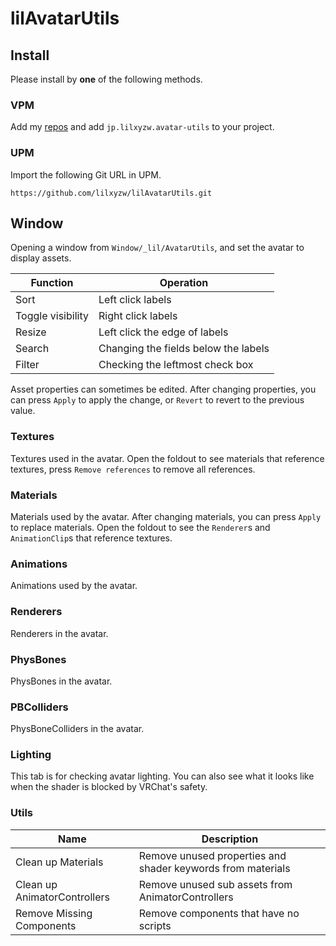 lilAvatarUtils
====

## Install

Please install by **one** of the following methods.

### VPM

Add my [repos](https://github.com/lilxyzw/vpm-repos) and add `jp.lilxyzw.avatar-utils` to your project.

### UPM

Import the following Git URL in UPM.

```
https://github.com/lilxyzw/lilAvatarUtils.git
```

## Window

Opening a window from `Window/_lil/AvatarUtils`, and set the avatar to display assets.

|Function|Operation|
|-|-|
|Sort|Left click labels|
|Toggle visibility|Right click labels|
|Resize|Left click the edge of labels|
|Search|Changing the fields below the labels|
|Filter|Checking the leftmost check box|

Asset properties can sometimes be edited. After changing properties, you can press `Apply` to apply the change, or `Revert` to revert to the previous value.

### Textures

Textures used in the avatar. Open the foldout to see materials that reference textures, press `Remove references` to remove all references.

### Materials

Materials used by the avatar. After changing materials, you can press `Apply` to replace materials. Open the foldout to see the `Renderer`s and `AnimationClip`s that reference textures.

### Animations

Animations used by the avatar.

### Renderers

Renderers in the avatar.

### PhysBones

PhysBones in the avatar.

### PBColliders

PhysBoneColliders in the avatar.

### Lighting

This tab is for checking avatar lighting. You can also see what it looks like when the shader is blocked by VRChat's safety.

### Utils

|Name|Description|
|-|-|
|Clean up Materials|Remove unused properties and shader keywords from materials|
|Clean up AnimatorControllers|Remove unused sub assets from AnimatorControllers|
|Remove Missing Components|Remove components that have no scripts|